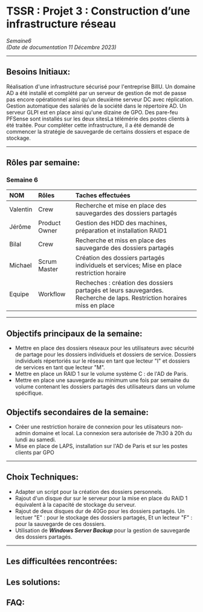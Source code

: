# TSSR : Projet 3 : Construction d’une infrastructure réseau

_Semaine6_  
_(Date de documentation 11 Décembre 2023)_
________


## **Besoins Initiaux:**

Réalisation d'une infrastructure sécurisé pour l'entreprise BillU. Un domaine AD a été installé et complété par un serveur de gestion de mot de passe pas encore opérationnel ainsi qu'un deuxième serveur DC avec réplication. Gestion automatique des salariés de la société dans le répertoire AD. Un serveur GLPI est en place ainsi qu'une dizaine de GPO. Des pare-feu PFSense sont installés sur les deux sitesLa télémérie des postes clients à été traitée. Pour compléter cette infrastructure, il a été demandé de commencer la stratégie de sauvegarde de certains dossiers et espace de stockage.
__________

## **Rôles par semaine:**

### Semaine 6 
| NOM | Rôles | Taches effectuées |
| :-- |:----- | :---------- |
| Valentin | Crew | Recherche et mise en place des sauvegardes des dossiers partagés |
| Jérôme  |  Product Owner | Gestion des HDD des machines, préparation et installation RAID1 |
| Bilal | Crew | Recherche et miss en place des sauvegarde des dossiers partagés |
| Michael | Scrum Master | Création des dossiers partagés individuels et services; Mise en place restriction horaire |
| Equipe | Workflow | Recheches : création des dossiers partagés et leurs sauvegardes. Recherche de laps. Restriction horaires miss en place |

__________


## **Objectifs principaux de la semaine:**

- Mettre en place des dossiers réseaux pour les utilisateurs avec sécurité de partage pour les dossiers individuels et dossiers de service. Dossiers individuels répertoriés sur le réseau en tant que lecteur "I" et dossiers de services en tant que lecteur "M".  
- Mettre en place un RAID 1 sur le volume système C : de l'AD de Paris.
- Mettre en place une sauvegarde au minimum une fois par semaine du volume contenant les dossiers partagés des utilisateurs dans un volume spécifique.

## **Objectifs secondaires de la semaine:**
- Créer une restriction horaire de connexion pour les utiisateurs non-admin domaine et local. La connexion sera autorisée de 7h30 à 20h du lundi au samedi.
- Mise en place de LAPS, installation sur l'AD de Paris et sur les postes clients par GPO
 
____________      


## **Choix Techniques:**

- Adapter un script pour la création des dossiers personnels.  
- Rajout d'un disque dur sur le serveur pour la mise en place du RAID 1 équivalent à la capacité de stockage du serveur.
- Rajout de deux disques dur de 40Go pour les dossiers partagés. Un lectuer "E" : pour le stockage des dossiers partagés, Et un lecteur "F" : pour la sauvegarde de ces dossiers.
- Utilisation de _**Windows Server Backup**_ pour la gestion de sauvegarde des dossiers partagés.
________________


## **Les difficultées rencontrées:** 


## **Les solutions:** 


## **FAQ:**
